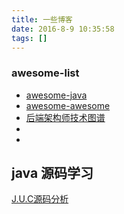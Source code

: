 ```yaml
---
title: 一些博客
date: 2016-8-9 10:35:58
tags: []
---
```


### awesome-list

* [awesome-java](https://github.com/akullpp/awesome-java)
* [awesome-awesome](https://github.com/sindresorhus/awesome)
* [后端架构师技术图谱](https://github.com/xingshaocheng/architect-awesome)
* []()
* []()

## java 源码学习

[J.U.C源码分析](http://www.cnblogs.com/leesf456/)